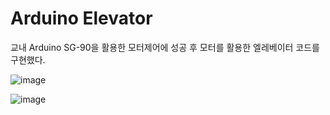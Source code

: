 # Arduino Elevator

교내 Arduino SG-90을 활용한 모터제어에 성공 후 모터를 활용한 엘레베이터 코드를 구현했다.


![image](https://github.com/hongjenie/Arduino_Elevator/assets/143505396/70a30c1c-b520-4cae-b9c8-2f90968b0fcf)

![image](https://github.com/hongjenie/Arduino_Elevator/assets/143505396/c2e7907d-9e40-4969-9013-2a5eb0604639)

